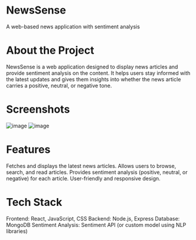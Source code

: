 # NewsSense
A web-based news application with sentiment analysis

# About the Project
NewsSense is a web application designed to display news articles and provide sentiment analysis on the content. It helps users stay informed with the latest updates and gives them insights into whether the news article carries a positive, neutral, or negative tone.

# Screenshots
![image](https://github.com/user-attachments/assets/9f925b15-60a3-4bab-ba15-91b7ead47ed0)
![image](https://github.com/user-attachments/assets/0dbc4ac9-c006-4c38-8f2c-9f60649acfcf)

# Features
Fetches and displays the latest news articles.
Allows users to browse, search, and read articles.
Provides sentiment analysis (positive, neutral, or negative) for each article.
User-friendly and responsive design.


# Tech Stack
Frontend: React, JavaScript, CSS
Backend: Node.js, Express
Database: MongoDB
Sentiment Analysis: Sentiment API (or custom model using NLP libraries)
